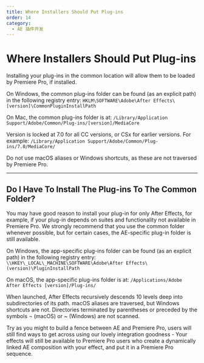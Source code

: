 ```yaml
---
title: Where Installers Should Put Plug-ins
order: 14
category:
  - AE 插件开发
---
```


# Where Installers Should Put Plug-ins

Installing your plug-ins in the common location will allow them to be loaded by Premiere Pro, if installed.

On Windows, the common plug-ins folder can be found (as an explicit path) in the following registry entry: `HKLM\SOFTWARE\Adobe\After Effects\[version]\CommonPluginInstallPath`

On Mac, the common plug-ins folder is at: `/Library/Application Support/Adobe/Common/Plug-ins/[version]/MediaCore`

Version is locked at 7.0 for all CC versions, or CSx for earlier versions. For example: `/Library/Application Support/Adobe/Common/Plug-ins/7.0/MediaCore/`

Do not use macOS aliases or Windows shortcuts, as these are not traversed by Premiere Pro.

---

## Do I Have To Install The Plug-ins To The Common Folder?

You may have good reason to install your plug-in for only After Effects, for example, if your plug-in depends on suites and functionality not available in Premiere Pro. We strongly recommend that you use the common folder whenever possible, but for certain cases, the AE-specific plug-in folder is still available.

On Windows, the app-specific plug-ins folder can be found (as an explicit path) in the following registry entry: `\\HKEY\_LOCAL\_MACHINE\SOFTWARE\Adobe\After Effects\(version)\PluginInstallPath`

On macOS, the app-specific plug-ins folder is at: `/Applications/Adobe After Effects [version]/Plug-ins/`

When launched, After Effects recursively descends 10 levels deep into subdirectories of its path. macOS aliases are traversed, but Windows shortcuts are not. Directories terminated by parentheses or preceded by the symbols ¬ (macOS) or ~ (Windows) are not scanned.

Try as you might to build a fence between AE and Premiere Pro, users will still find ways to get across using our lovely integration goodness - Your effects will still be available to Premiere Pro users who create a dynamically linked AE composition with your effect, and put it in a Premiere Pro sequence.
